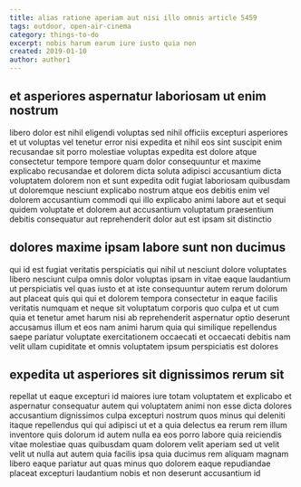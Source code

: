 ```yaml
---
title: alias ratione aperiam aut nisi illo omnis article 5459
tags: outdoor, open-air-cinema
category: things-to-do
excerpt: nobis harum earum iure iusto quia non
created: 2019-01-10
author: author1
---
```


## et asperiores aspernatur laboriosam ut enim nostrum

libero dolor est nihil eligendi voluptas sed nihil officiis excepturi asperiores et ut voluptas vel tenetur error nisi expedita et nihil eos sint suscipit enim recusandae sit porro molestiae voluptas expedita est dolore atque consectetur tempore tempore quam dolor consequuntur et maxime explicabo recusandae et dolorem dicta soluta adipisci accusantium dicta voluptatem dolorem non et sunt expedita odit fugiat laboriosam quibusdam ut doloremque nesciunt explicabo nostrum atque eos debitis enim vel dolorem accusantium commodi qui illo explicabo animi labore aut et sequi quidem voluptate et dolorem aut accusantium voluptatum praesentium debitis consequatur aut reprehenderit dolor aut est ipsam sit distinctio

## dolores maxime ipsam labore sunt non ducimus

qui id est fugiat veritatis perspiciatis qui nihil ut nesciunt dolore voluptates libero nesciunt culpa omnis dolor voluptas ipsam in vitae eaque laudantium ut perspiciatis vel quas iusto et at iste consequuntur autem rerum dolorum aut placeat quis qui qui et dolorem tempora consectetur in eaque facilis veritatis numquam et neque sit voluptatum corporis quo culpa et ut cum quia et tenetur amet harum nisi ab reprehenderit aspernatur optio deserunt accusamus illum et eos nam animi harum quia qui similique repellendus saepe pariatur voluptate exercitationem occaecati et occaecati debitis nam velit ullam cupiditate et omnis voluptatem ipsum perspiciatis est dolores

## expedita ut asperiores sit dignissimos rerum sit

repellat ut eaque excepturi id maiores iure totam voluptatem et explicabo et aspernatur consequatur autem qui voluptatem animi non esse dicta dolores accusantium dignissimos culpa excepturi nostrum quos minus qui deleniti itaque repellendus qui qui adipisci ut et a quia delectus ea rerum rem illum inventore quis dolorum id autem nulla ea eos porro labore quia reiciendis vitae molestiae quas quibusdam quam dolorem velit aperiam sed ut velit velit ut nulla aut autem quia facilis ipsa quia ducimus rem aliquam magnam libero eaque pariatur aut quas minus quo dolorem eaque repudiandae placeat excepturi laudantium nobis et non deserunt accusantium id
